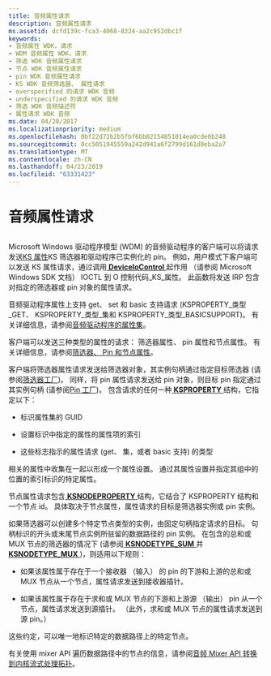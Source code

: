 ```yaml
---
title: 音频属性请求
description: 音频属性请求
ms.assetid: dcfd139c-fca3-4068-8324-aa2c952dbc1f
keywords:
- 音频属性 WDK，请求
- WDM 音频属性 WDK，请求
- 筛选 WDK 音频属性请求
- 节点 WDK 音频属性请求
- pin WDK 音频属性请求
- KS WDK 音频筛选器、 属性请求
- overspecified 的请求 WDK 音频
- underspecified 的请求 WDK 音频
- 筛选 WDK 音频描述符
- 属性请求 WDK 音频
ms.date: 04/20/2017
ms.localizationpriority: medium
ms.openlocfilehash: 0bf22d72b2b5fbf6bb02154851014ea0cde0b248
ms.sourcegitcommit: 0cc5051945559a242d941a6f2799d161d8eba2a7
ms.translationtype: MT
ms.contentlocale: zh-CN
ms.lasthandoff: 04/23/2019
ms.locfileid: "63331423"
---
```

# <a name="audio-property-requests"></a>音频属性请求


## <span id="audio_property_requests"></span><span id="AUDIO_PROPERTY_REQUESTS"></span>


Microsoft Windows 驱动程序模型 (WDM) 的音频驱动程序的客户端可以将请求发送[KS 属性](https://msdn.microsoft.com/library/windows/hardware/ff567671)KS 筛选器和驱动程序已实例化的 pin。 例如，用户模式下客户端可以发送 KS 属性请求，通过调用[ **DeviceIoControl** ](https://msdn.microsoft.com/library/windows/desktop/aa363216)起作用 （请参阅 Microsoft Windows SDK 文档） IOCTL 到 O 控制代码\_KS\_属性。 此函数将发送 IRP 包含对指定的筛选器或 pin 对象的属性请求。

音频驱动程序属性上支持 get、 set 和 basic 支持请求 (KSPROPERTY\_类型\_GET、 KSPROPERTY\_类型\_集和 KSPROPERTY\_类型\_BASICSUPPORT)。 有关详细信息，请参阅[音频驱动程序的属性集](https://msdn.microsoft.com/library/windows/hardware/ff536197)。

客户端可以发送三种类型的属性的请求： 筛选器属性、 pin 属性和节点属性。 有关详细信息，请参阅[筛选器、 Pin 和节点属性](filter--pin--and-node-properties.md)。

客户端将筛选器属性请求发送给筛选器对象，其实例句柄通过指定目标筛选器 (请参阅[筛选器工厂](filter-factories.md))。 同样，将 pin 属性请求发送给 pin 对象，则目标 pin 指定通过其实例句柄 (请参阅[Pin 工厂](pin-factories.md))。 包含请求的任何一种[ **KSPROPERTY** ](https://msdn.microsoft.com/library/windows/hardware/ff564262)结构，它指定以下：

-   标识属性集的 GUID

-   设置标识中指定的属性的属性项的索引

-   这些标志指示的属性请求 (get、 集，或者 basic 支持) 的类型

相关的属性中收集在一起以形成一个属性设置。 通过其属性设置并指定其组中的位置的索引标识的特定属性。

节点属性请求包含[ **KSNODEPROPERTY** ](https://msdn.microsoft.com/library/windows/hardware/ff537143)结构，它结合了 KSPROPERTY 结构和一个节点 id。 具体取决于节点属性，属性请求的目标是筛选器实例或 pin 实例。

如果筛选器可以创建多个特定节点类型的实例，由固定句柄指定请求的目标。 句柄标识的开头或末尾节点实例所驻留的数据路径的 pin 实例。 在包含的总和或 MUX 节点的筛选器的情况下 (请参阅[ **KSNODETYPE\_SUM** ](https://msdn.microsoft.com/library/windows/hardware/ff537196)并[ **KSNODETYPE\_MUX** ](https://msdn.microsoft.com/library/windows/hardware/ff537180))，则适用以下规则：

-   如果该属性属于存在于一个接收器 （输入） 的 pin 的下游和上游的总和或 MUX 节点从一个节点，属性请求发送到接收器插针。

-   如果该属性属于存在于求和或 MUX 节点的下游和上游源 （输出） pin 从一个节点，属性请求发送到源插针。 （此外，求和或 MUX 节点的属性请求发送到源 pin。）

这些约定，可以唯一地标识特定的数据路径上的特定节点。

有关使用 mixer API 遍历数据路径中的节点的信息，请参阅[音频 Mixer API 转换到内核流式处理拓扑](kernel-streaming-topology-to-audio-mixer-api-translation.md)。

 

 




